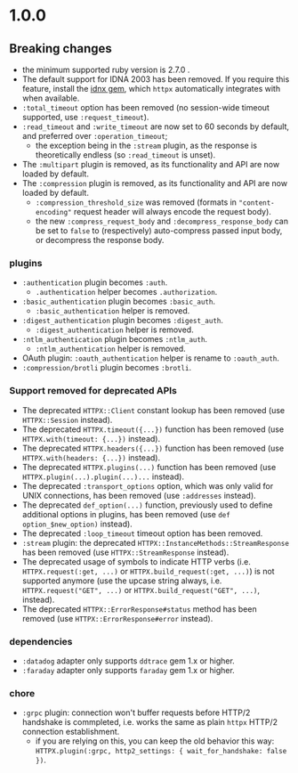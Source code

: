 # 1.0.0

## Breaking changes

* the minimum supported ruby version is 2.7.0 .
* The default support for IDNA 2003 has been removed. If you require this feature, install the [idnx gem](https://github.com/HoneyryderChuck/idnx), which `httpx` automatically integrates with when available.
* `:total_timeout` option has been removed (no session-wide timeout supported, use `:request_timeout`).
* `:read_timeout` and `:write_timeout` are now set to 60 seconds by default, and preferred over `:operation_timeout`;
  * the exception being in the `:stream` plugin, as the response is theoretically endless (so `:read_timeout` is unset).
* The `:multipart` plugin is removed, as its functionality and API are now loaded by default.
* The `:compression` plugin is removed, as its functionality and API are now loaded by default.
  * `:compression_threshold_size` was removed (formats in `"content-encoding"` request header will always encode the request body).
  * the new `:compress_request_body` and `:decompress_response_body` can be set to `false` to (respectively) auto-compress passed input body, or decompress the response body.

### plugins

* `:authentication` plugin becomes `:auth`.
  * `.authentication` helper becomes `.authorization`.
* `:basic_authentication` plugin becomes `:basic_auth`.
  * `:basic_authentication` helper is removed.
* `:digest_authentication` plugin becomes `:digest_auth`.
  * `:digest_authentication` helper is removed.
* `:ntlm_authentication` plugin becomes `:ntlm_auth`.
  * `:ntlm_authentication` helper is removed.
* OAuth plugin: `:oauth_authentication` helper is rename to `:oauth_auth`.
* `:compression/brotli` plugin becomes `:brotli`.

### Support removed for deprecated APIs

* The deprecated `HTTPX::Client` constant lookup has been removed (use `HTTPX::Session` instead).
* The deprecated `HTTPX.timeout({...})` function has been removed (use `HTTPX.with(timeout: {...})` instead).
* The deprecated `HTTPX.headers({...})` function has been removed (use `HTTPX.with(headers: {...})` instead).
* The deprecated `HTTPX.plugins(...)` function has been removed (use `HTTPX.plugin(...).plugin(...)...` instead).
* The deprecated `:transport_options` option, which was only valid for UNIX connections, has been removed (use `:addresses` instead).
* The deprecated `def_option(...)` function, previously used to define additional options in plugins, has been removed (use `def option_$new_option)` instead).
* The deprecated `:loop_timeout` timeout option has been removed.
* `:stream` plugin: the deprecated `HTTPX::InstanceMethods::StreamResponse` has been removed (use `HTTPX::StreamResponse` instead).
* The deprecated usage of symbols to indicate HTTP verbs (i.e. `HTTPX.request(:get, ...)` or `HTTPX.build_request(:get, ...)`) is not supported anymore (use the upcase string always, i.e. `HTTPX.request("GET", ...)` or `HTTPX.build_request("GET", ...)`, instead).
* The deprecated `HTTPX::ErrorResponse#status` method has been removed (use `HTTPX::ErrorResponse#error` instead).

### dependencies

* `:datadog` adapter only supports `ddtrace` gem 1.x or higher.
* `:faraday` adapter only supports `faraday` gem 1.x or higher.

### chore

* `:grpc` plugin: connection won't buffer requests before HTTP/2 handshake is commpleted, i.e. works the same as plain `httpx` HTTP/2 connection establishment.
  * if you are relying on this, you can keep the old behavior this way: `HTTPX.plugin(:grpc, http2_settings: { wait_for_handshake: false })`.
